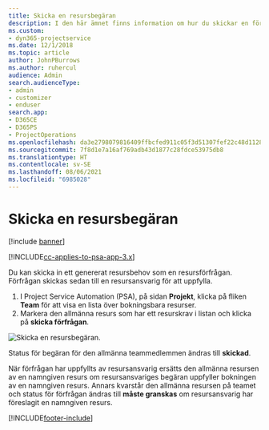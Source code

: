 ```yaml
---
title: Skicka en resursbegäran
description: I den här ämnet finns information om hur du skickar en förfrågan för en projektresurs.
ms.custom:
- dyn365-projectservice
ms.date: 12/1/2018
ms.topic: article
author: JohnPBurrows
ms.author: ruhercul
audience: Admin
search.audienceType:
- admin
- customizer
- enduser
search.app:
- D365CE
- D365PS
- ProjectOperations
ms.openlocfilehash: da3e2798079816409ffbcfed911c05f3d51307fef22c48d112802927828faeb2
ms.sourcegitcommit: 7f8d1e7a16af769adb43d1877c28fdce53975db8
ms.translationtype: HT
ms.contentlocale: sv-SE
ms.lasthandoff: 08/06/2021
ms.locfileid: "6985028"
---
```

# <a name="submitting-a-resource-request"></a>Skicka en resursbegäran

[!include [banner](../includes/psa-now-project-operations.md)]

[!INCLUDE[cc-applies-to-psa-app-3.x](../includes/cc-applies-to-psa-app-3x.md)]

Du kan skicka in ett genererat resursbehov som en resursförfrågan. Förfrågan skickas sedan till en resursansvarig för att uppfylla.

1. I Project Service Automation (PSA), på sidan **Projekt**, klicka på fliken **Team** för att visa en lista över bokningsbara resurser. 
2. Markera den allmänna resurs som har ett resurskrav i listan och klicka på **skicka förfrågan**.

![Skicka en resursbegäran.](media/RM-how-to-18.png)

Status för begäran för den allmänna teammedlemmen ändras till **skickad**.

När förfrågan har uppfyllts av resursansvarig ersätts den allmänna resursen av en namngiven resurs om resursansvariges begäran uppfyller bokningen av en namngiven resurs. Annars kvarstår den allmänna resursen på teamet och status för förfrågan ändras till **måste granskas** om resursansvarig har föreslagit en namngiven resurs.


[!INCLUDE[footer-include](../includes/footer-banner.md)]